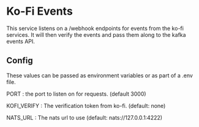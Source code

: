# Ko-Fi Events

This service listens on a /webhook endpoints for
events from the ko-fi services. It will then
verify the events and pass them along to
the kafka events API.

## Config

These values can be passed as environment 
variables or as part of a .env file.

PORT
: the port to listen on for requests. (default 3000)

KOFI_VERIFY 
: The verification token from ko-fi. (default: none)

NATS_URL 
: The nats url to use (default: nats://127.0.0.1:4222)